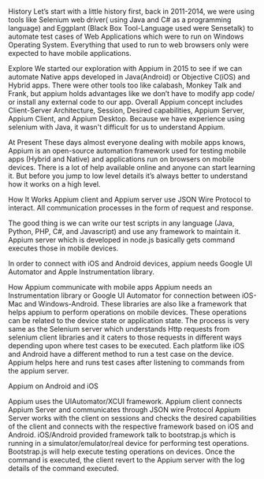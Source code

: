 History
Let’s start with a little history first, back in 2011-2014, we were using tools like Selenium web driver( using Java and C# as a programming language) and Eggplant (Black Box Tool-Language used were Sensetalk) to automate test cases of Web Applications which were to run on Windows Operating System. Everything that used to run to web browsers only were expected to have mobile applications.

Explore
We started our exploration with Appium in 2015 to see if we can automate Native apps developed in Java(Android) or Objective C(iOS) and Hybrid apps. There were other tools too like calabash, Monkey Talk and Frank, but appium holds advantages like we don’t have to modify app code/ or install any external code to our app. Overall Appium concept includes Client-Server Architecture, Session, Desired capabilities, Appium Server, Appium Client, and Appium Desktop. Because we have experience using selenium with Java, it wasn't difficult for us to understand Appium.

At Present
These days almost everyone dealing with mobile apps knows, Appium is an open-source automation framework used for testing mobile apps (Hybrid and Native) and applications run on browsers on mobile devices. There is a lot of help available online and anyone can start learning it. But before you jump to low level details it’s always better to understand how it works on a high level.

How It Works
Appium client and Appium server use JSON Wire Protocol to interact. All communication processes in the form of request and response.

The good thing is we can write our test scripts in any language (Java, Python, PHP, C#, and Javascript) and use any framework to maintain it. Appium server which is developed in node.js basically gets command executes those in mobile devices.

In order to connect with iOS and Android devices, appium needs Google UI Automator and Apple Instrumentation library.  





How Appium communicate with mobile apps
Appium needs an Instrumentation library or Google UI Automator for connection between iOS-Mac and Windows-Android. These libraries are also like a framework that helps appium to perform operations on mobile devices. These operations can be related to the device state or application state.
The process is very same as the Selenium server which understands Http requests from selenium client libraries and it caters to those requests in different ways depending upon where test cases to be executed. Each platform like iOS and Android have a different method to run a test case on the device. Appium helps here and runs test cases after listening to commands from the appium server.

Appium on Android and iOS

Appium uses the UIAutomator/XCUI framework. 
Appium client connects Appium Server and communicates through JSON wire Protocol
Appium Server works with the client on sessions and checks the desired capabilities of the client and connects with the respective framework based on iOS and Android.
iOS/Android provided framework talk to bootstrap.js which is running in a simulator/emulator/real device for performing test operations.
Bootstrap.js will help execute testing operations on devices. Once the command is executed, the client revert to the Appium server with the log details of the command executed.
